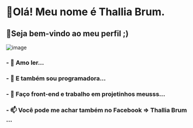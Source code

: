 # 🌸Olá! Meu nome é Thallia Brum.
## 🌸Seja bem-vindo ao meu perfil ;)


![image](https://user-images.githubusercontent.com/79876271/124192717-1c54b980-da9c-11eb-9162-aaa3a819e000.png)


### - 👀 Amo ler...
### - 🌱 E também sou programadora...
### - 💞️ Faço front-end e trabalho em projetinhos meusss...
### - 📫 Você pode me achar também no Facebook => Thallia Brum ...

<!---
ThalliaB/ThalliaB is a ✨ special ✨ repository because its `README.md` (this file) appears on your GitHub profile.
You can click the Preview link to take a look at your changes.
--->
